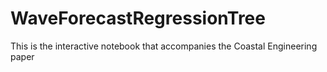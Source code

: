 # WaveForecastRegressionTree
This is the interactive notebook that accompanies the Coastal Engineering paper
